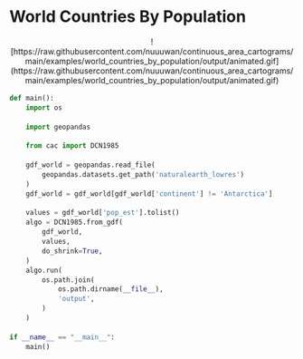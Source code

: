# World Countries By Population

<p align="center">
    ![https://raw.githubusercontent.com/nuuuwan/continuous_area_cartograms/main/examples/world_countries_by_population/output/animated.gif](https://raw.githubusercontent.com/nuuuwan/continuous_area_cartograms/main/examples/world_countries_by_population/output/animated.gif)
</p>

```python
def main():
    import os

    import geopandas

    from cac import DCN1985

    gdf_world = geopandas.read_file(
        geopandas.datasets.get_path('naturalearth_lowres')
    )
    gdf_world = gdf_world[gdf_world['continent'] != 'Antarctica']

    values = gdf_world['pop_est'].tolist()
    algo = DCN1985.from_gdf(
        gdf_world,
        values,
        do_shrink=True,
    )
    algo.run(
        os.path.join(
            os.path.dirname(__file__),
            'output',
        )
    )

if __name__ == "__main__":
    main()

```
